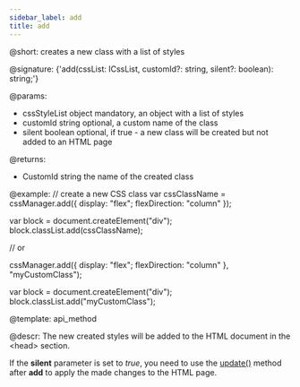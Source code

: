 ```yaml
---
sidebar_label: add
title: add
---  
```


@short: creates a new class with a list of styles

@signature: {'add(cssList: ICssList, customId?: string, silent?: boolean): string;'}

@params:
- cssStyleList       object     mandatory, an object with a list of styles
- customId      string      optional, a custom name of the class
- silent    boolean      optional, if true - a new class will be created but not added to an HTML page

@returns:

- CustomId      string     the name of the created class

@example:
// create a new CSS class
var cssClassName = cssManager.add({
    display: "flex";
    flexDirection: "column"
});

var block = document.createElement("div");
block.classList.add(cssClassName);

// or

cssManager.add({
    display: "flex";
    flexDirection: "column"
}, "myCustomClass");

var block = document.createElement("div");
block.classList.add("myCustomClass");

@template:	api_method

@descr:
The new created styles will be added to the HTML document in the &lt;head&gt; section.

If the **silent** parameter is set to *true*, you need to use the [update()](css_manager/api/update.md) method after **add** to apply the made changes to the HTML page.




